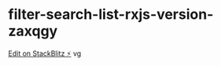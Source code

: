 # filter-search-list-rxjs-version-zaxqgy

[Edit on StackBlitz ⚡️](https://stackblitz.com/edit/filter-search-list-rxjs-version-zaxqgy) 
vg
